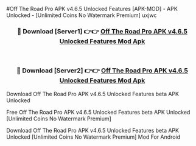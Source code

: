 #Off The Road Pro APK v4.6.5 Unlocked Features [APK-MOD] - APK Unlocked - [Unlimited Coins No Watermark Premium] uxjwc



<div align="center">

<h3>🔴 Download [Server1] 👉👉 <a href="https://momento.my/?title=Off_The_Road_Pro_APK_v4.6.5_Unlocked_Features">Off The Road Pro APK v4.6.5 Unlocked Features Mod Apk</a></h3><br>

<h3>🔴 Download [Server2] 👉👉 <a href="https://momento.my/?title=Off_The_Road_Pro_APK_v4.6.5_Unlocked_Features">Off The Road Pro APK v4.6.5 Unlocked Features Mod Apk</a></h3>
</div>



Download Off The Road Pro APK v4.6.5 Unlocked Features beta APK Unlocked

Free Off The Road Pro APK v4.6.5 Unlocked Features beta APK Unlocked [Unlimited Coins No Watermark Premium]

Download Off The Road Pro APK v4.6.5 Unlocked Features beta APK Unlocked [Unlimited Coins No Watermark Premium] Mod For Android
